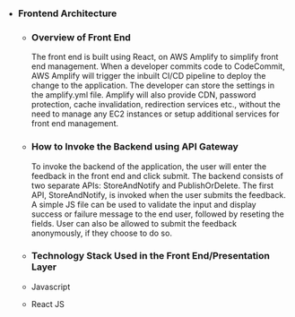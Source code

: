 - ### Frontend Architecture
  - ### Overview of Front End
  
    The front end is built using React, on AWS Amplify to simplify front end management. When a developer commits code to CodeCommit, AWS Amplify will trigger the inbuilt CI/CD pipeline to deploy the change to the application. The developer can store the settings in the amplify.yml file. Amplify will also provide CDN, password protection, cache invalidation, redirection services etc., without the need to manage any EC2 instances or setup additional services for front end management.
    
  - ### How to Invoke the Backend using API Gateway
  
    To invoke the backend of the application, the user will enter the feedback in the front end and click submit. The backend consists of two separate APIs: StoreAndNotify and PublishOrDelete. The first API, StoreAndNotify, is invoked when the user submits the feedback. A simple JS file can be used to validate the input and display success or failure message to the end user, followed by reseting the fields. User can also be allowed to submit the feedback anonymously, if they choose to do so.
    
  - ### Technology Stack Used in the Front End/Presentation Layer
  - Javascript
  - React JS
